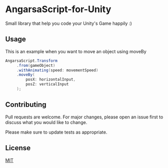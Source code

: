 # AngarsaScript-for-Unity
Small library that help you code your Unity's Game happily :)

## Usage
This is an example when you want to move an object using moveBy
```csharp
AngarsaScript.Transform
     .from(gameObject)
     .withAnimating(speed: movementSpeed)
     .moveBy(
         posX: horizontalInput,
         posZ: verticalInput
     );
```

## Contributing
Pull requests are welcome. For major changes, please open an issue first to discuss what you would like to change.

Please make sure to update tests as appropriate.

## License
[MIT](https://choosealicense.com/licenses/mit/)
